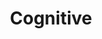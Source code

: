 ---
title: Cognitive
image: \assets\img\impacts\cognitive.png
permalink: /category/cognitive/
pagination: 
  enabled: true
  category: cognitive
  collection: posts
  permalink: /:num/
---